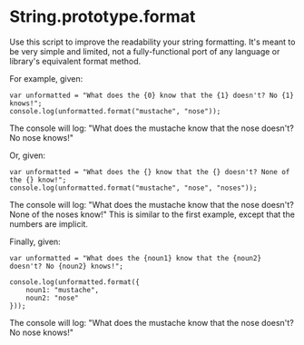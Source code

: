 String.prototype.format
=======================

Use this script to improve the readability your string formatting. It's meant to be very simple and
limited, not a fully-functional port of any language or library's equivalent format method.

For example, given:

    var unformatted = "What does the {0} know that the {1} doesn't? No {1} knows!";
    console.log(unformatted.format("mustache", "nose"));
	
The console will log: "What does the mustache know that the nose doesn't? No nose knows!"

Or, given:
	
    var unformatted = "What does the {} know that the {} doesn't? None of the {} know!";
    console.log(unformatted.format("mustache", "nose", "noses"));
	
The console will log: "What does the mustache know that the nose doesn't? None of the noses know!"
This is similar to the first example, except that the numbers are implicit.

Finally, given:

    var unformatted = "What does the {noun1} know that the {noun2} doesn't? No {noun2} knows!";
	
    console.log(unformatted.format({
        noun1: "mustache",
        noun2: "nose"
    }));
	
The console will log: "What does the mustache know that the nose doesn't? No nose knows!"
	
